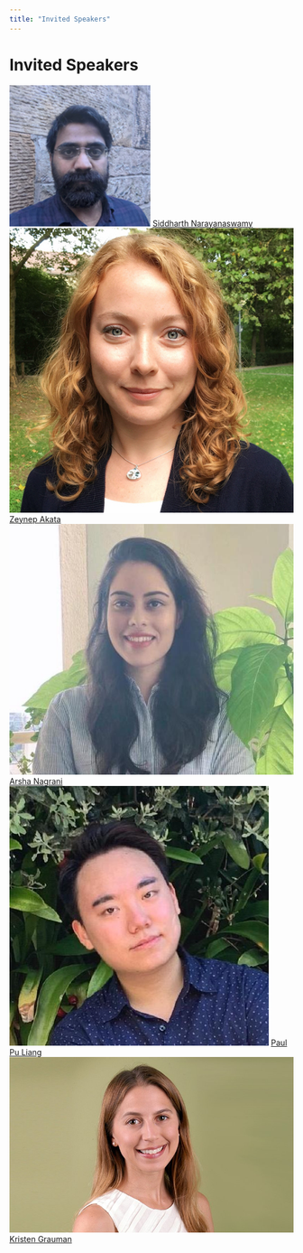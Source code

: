 ```yaml
---
title: "Invited Speakers"
---
```


# Invited Speakers

<div class="list-of-people">
    <div class="person">
        <td><img src="/speakers/siddharth.png"></td>
        <td><a href="https://homepages.inf.ed.ac.uk/snaraya3/" target="_blank">Siddharth Narayanaswamy</a></td>
    </div>
    <div class="person">
        <td><img src="/speakers/zeynep.jpg"></td>
        <td><a href="https://www.eml-unitue.de/people/zeynep-akata" target="_blank">Zeynep Akata</a></td>
    </div>
    <div class="person">
        <td><img src="/speakers/arsha.jpeg"></td>
        <td><a href="https://a-nagrani.github.io/" target="_blank">Arsha Nagrani</a></td>
    </div>
    <div class="person">
        <td><img src="/speakers/paul.jpg"></td>
        <td><a href="https://www.cs.cmu.edu/~pliang/" target="_blank">Paul Pu Liang</a></td>
    </div>
    <div class="person">
        <td><img src="/speakers/kristen.jpg"></td>
        <td><a href="https://www.cs.utexas.edu/users/grauman/" target="_blank">Kristen Grauman</a></td>
    </div>
</div>
<script>
  var ul = document.querySelector('div.list-of-people');
  for (var i = ul.children.length; i >= 0; i--) {
      ul.appendChild(ul.children[Math.random() * i | 0]);
  }
</script>
